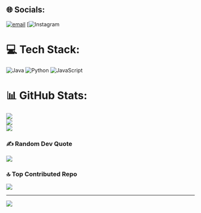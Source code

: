 
## 🌐 Socials:
[![email](https://img.shields.io/badge/Email-D14836?logo=gmail&logoColor=white)](mailto:valentinbertolone@gmail.com) 
[![Instagram](https://img.shields.io/badge/Instagram-D14836?logo=instagram&logoColor=white)

# 💻 Tech Stack:
![Java](https://img.shields.io/badge/java-%23ED8B00.svg?style=for-the-badge&logo=openjdk&logoColor=white) ![Python](https://img.shields.io/badge/python-3670A0?style=for-the-badge&logo=python&logoColor=ffdd54) ![JavaScript](https://img.shields.io/badge/javascript-%23323330.svg?style=for-the-badge&logo=javascript&logoColor=%23F7DF1E)
# 📊 GitHub Stats:
![](https://github-readme-stats.vercel.app/api?username=Valentin-bertolone&theme=shadow_red&hide_border=false&include_all_commits=false&count_private=false)<br/>
![](https://nirzak-streak-stats.vercel.app/?user=Valentin-bertolone&theme=shadow_red&hide_border=false)<br/>
![](https://github-readme-stats.vercel.app/api/top-langs/?username=Valentin-bertolone&theme=shadow_red&hide_border=false&include_all_commits=false&count_private=false&layout=compact)

### ✍️ Random Dev Quote
![](https://quotes-github-readme.vercel.app/api?type=horizontal&theme=merko)

### 🔝 Top Contributed Repo
![](https://github-contributor-stats.vercel.app/api?username=Valentin-bertolone&limit=5&theme=dark&combine_all_yearly_contributions=true)

---
[![](https://visitcount.itsvg.in/api?id=Valentin-bertolone&icon=2&color=11)](https://visitcount.itsvg.in)

<!-- Proudly created with GPRM ( https://gprm.itsvg.in ) -->

